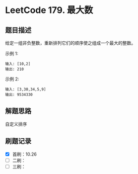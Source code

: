 # LeetCode 179. 最大数

## 题目描述

给定一组非负整数，重新排列它们的顺序使之组成一个最大的整数。

示例 1:

```
输入: [10,2]
输出: 210
```
示例 2:

```
输入: [3,30,34,5,9]
输出: 9534330
```

## 解题思路

自定义排序

## 刷题记录

- [x] 首刷：10.26
- [ ] 二刷：
- [ ] 三刷：
